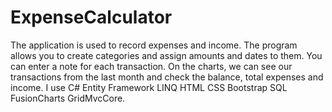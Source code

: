 # ExpenseCalculator
The application is used to record expenses and income. The program allows you to create categories and assign amounts and dates to them. You can enter a note for each transaction. On the charts, we can see our transactions from the last month and check the balance, total expenses and income. I use C# Entity Framework LINQ HTML CSS Bootstrap SQL FusionCharts GridMvcCore.